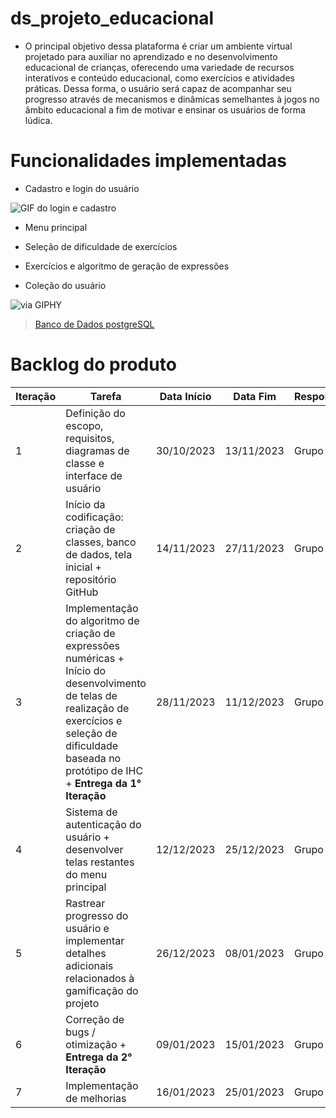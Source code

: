 # ds_projeto_educacional

- O principal objetivo dessa plataforma é criar um ambiente virtual projetado para auxiliar no aprendizado e no desenvolvimento educacional de crianças, oferecendo uma variedade de recursos interativos e conteúdo educacional, como exercícios e atividades práticas. Dessa forma, o usuário será capaz de acompanhar seu progresso através de mecanismos e dinâmicas semelhantes à jogos no âmbito educacional a fim de motivar e ensinar os usuários de forma lúdica.

# Funcionalidades implementadas

- Cadastro e login do usuário

![GIF do login e cadastro](https://media.giphy.com/media/v1.Y2lkPTc5MGI3NjExZnNxZXJveHEwMTVobWoyYTB4b2N4a3l6cjh3aDNyaWVyOWpmd293biZlcD12MV9pbnRlcm5hbF9naWZfYnlfaWQmY3Q9Zw/EF2spS2cwkKBhGxVBF/giphy.gif)

- Menu principal

- Seleção de dificuldade de exercícios

- Exercícios e algoritmo de geração de expressões

- Coleção do usuário

![via GIPHY](https://media.giphy.com/media/pG1JEu7vvKNsqqkwQp/giphy.gif)

<blockquote class="imgur-embed-pub" lang="en" data-id="a/vNt2v7F">
    <a href="//imgur.com/a/vNt2v7F">Banco de Dados postgreSQL</a>
</blockquote>


# Backlog do produto

|Iteração|Tarefa|Data Início|Data Fim|Responsável|Situação|
|---|---|---|---|---|---|
|1|Definição do escopo, requisitos, diagramas de classe e interface de usuário|30/10/2023|13/11/2023|Grupo|Concluída|
|2|Início da codificação: criação de classes, banco de dados, tela inicial + repositório GitHub|14/11/2023|27/11/2023|Grupo|Concluída|
|3|Implementação do algoritmo de criação de expressões numéricas + Início do desenvolvimento de telas de realização de exercícios e seleção de dificuldade baseada no protótipo de IHC + **Entrega da 1° Iteração**|28/11/2023|11/12/2023|Grupo|Concluída|
|4|Sistema de autenticação do usuário + desenvolver telas restantes do menu principal|12/12/2023|25/12/2023|Grupo|Concluída|
|5|Rastrear progresso do usuário e implementar detalhes adicionais relacionados à gamificação do projeto|26/12/2023|08/01/2023|Grupo|Concluída|
|6|Correção de bugs / otimização + **Entrega da 2° Iteração**|09/01/2023|15/01/2023|Grupo|Concluída|
|7|Implementação de melhorias|16/01/2023|25/01/2023|Grupo|Concluída| 


